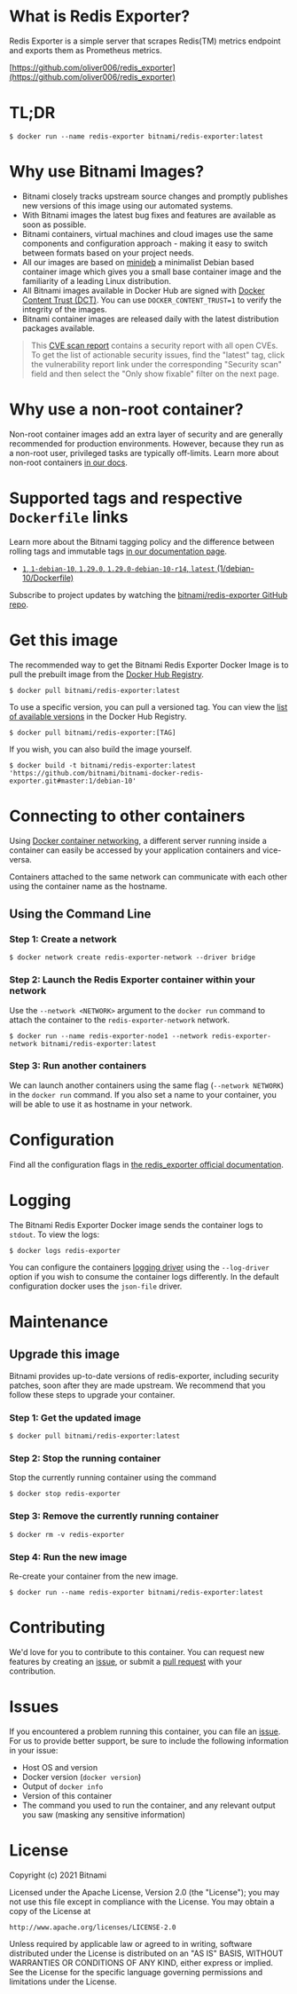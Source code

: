 
# What is Redis Exporter?

Redis Exporter is a simple server that scrapes Redis(TM) metrics endpoint and exports them as Prometheus metrics.

[https://github.com/oliver006/redis_exporter](https://github.com/oliver006/redis_exporter)

# TL;DR

```console
$ docker run --name redis-exporter bitnami/redis-exporter:latest
```

# Why use Bitnami Images?

* Bitnami closely tracks upstream source changes and promptly publishes new versions of this image using our automated systems.
* With Bitnami images the latest bug fixes and features are available as soon as possible.
* Bitnami containers, virtual machines and cloud images use the same components and configuration approach - making it easy to switch between formats based on your project needs.
* All our images are based on [minideb](https://github.com/bitnami/minideb) a minimalist Debian based container image which gives you a small base container image and the familiarity of a leading Linux distribution.
* All Bitnami images available in Docker Hub are signed with [Docker Content Trust (DCT)](https://docs.docker.com/engine/security/trust/content_trust/). You can use `DOCKER_CONTENT_TRUST=1` to verify the integrity of the images.
* Bitnami container images are released daily with the latest distribution packages available.


> This [CVE scan report](https://quay.io/repository/bitnami/redis-exporter?tab=tags) contains a security report with all open CVEs. To get the list of actionable security issues, find the "latest" tag, click the vulnerability report link under the corresponding "Security scan" field and then select the "Only show fixable" filter on the next page.

# Why use a non-root container?

Non-root container images add an extra layer of security and are generally recommended for production environments. However, because they run as a non-root user, privileged tasks are typically off-limits. Learn more about non-root containers [in our docs](https://docs.bitnami.com/tutorials/work-with-non-root-containers/).

# Supported tags and respective `Dockerfile` links

Learn more about the Bitnami tagging policy and the difference between rolling tags and immutable tags [in our documentation page](https://docs.bitnami.com/tutorials/understand-rolling-tags-containers/).


* [`1`, `1-debian-10`, `1.29.0`, `1.29.0-debian-10-r14`, `latest` (1/debian-10/Dockerfile)](https://github.com/bitnami/bitnami-docker-redis-exporter/blob/1.29.0-debian-10-r14/1/debian-10/Dockerfile)

Subscribe to project updates by watching the [bitnami/redis-exporter GitHub repo](https://github.com/bitnami/bitnami-docker-redis-exporter).

# Get this image

The recommended way to get the Bitnami Redis Exporter Docker Image is to pull the prebuilt image from the [Docker Hub Registry](https://hub.docker.com/r/bitnami/redis-exporter).

```console
$ docker pull bitnami/redis-exporter:latest
```

To use a specific version, you can pull a versioned tag. You can view the [list of available versions](https://hub.docker.com/r/bitnami/redis-exporter/tags/) in the Docker Hub Registry.

```console
$ docker pull bitnami/redis-exporter:[TAG]
```

If you wish, you can also build the image yourself.

```console
$ docker build -t bitnami/redis-exporter:latest 'https://github.com/bitnami/bitnami-docker-redis-exporter.git#master:1/debian-10'
```

# Connecting to other containers

Using [Docker container networking](https://docs.docker.com/engine/userguide/networking/), a different server running inside a container can easily be accessed by your application containers and vice-versa.

Containers attached to the same network can communicate with each other using the container name as the hostname.

## Using the Command Line

### Step 1: Create a network

```console
$ docker network create redis-exporter-network --driver bridge
```

### Step 2: Launch the Redis Exporter container within your network

Use the `--network <NETWORK>` argument to the `docker run` command to attach the container to the `redis-exporter-network` network.

```console
$ docker run --name redis-exporter-node1 --network redis-exporter-network bitnami/redis-exporter:latest
```

### Step 3: Run another containers

We can launch another containers using the same flag (`--network NETWORK`) in the `docker run` command. If you also set a name to your container, you will be able to use it as hostname in your network.


# Configuration

Find all the configuration flags in [the redis_exporter official documentation](https://github.com/oliver006/redis_exporter#flags).

# Logging

The Bitnami Redis Exporter Docker image sends the container logs to `stdout`. To view the logs:

```console
$ docker logs redis-exporter
```

You can configure the containers [logging driver](https://docs.docker.com/engine/admin/logging/overview/) using the `--log-driver` option if you wish to consume the container logs differently. In the default configuration docker uses the `json-file` driver.

# Maintenance

## Upgrade this image

Bitnami provides up-to-date versions of redis-exporter, including security patches, soon after they are made upstream. We recommend that you follow these steps to upgrade your container.

### Step 1: Get the updated image

```console
$ docker pull bitnami/redis-exporter:latest
```

### Step 2: Stop the running container

Stop the currently running container using the command

```console
$ docker stop redis-exporter
```

### Step 3: Remove the currently running container

```console
$ docker rm -v redis-exporter
```

### Step 4: Run the new image

Re-create your container from the new image.

```console
$ docker run --name redis-exporter bitnami/redis-exporter:latest
```

# Contributing

We'd love for you to contribute to this container. You can request new features by creating an [issue](https://github.com/bitnami/bitnami-docker-redis-exporter/issues), or submit a [pull request](https://github.com/bitnami/bitnami-docker-redis-exporter/pulls) with your contribution.

# Issues

If you encountered a problem running this container, you can file an [issue](https://github.com/bitnami/bitnami-docker-redis-exporter/issues/new). For us to provide better support, be sure to include the following information in your issue:

- Host OS and version
- Docker version (`docker version`)
- Output of `docker info`
- Version of this container
- The command you used to run the container, and any relevant output you saw (masking any sensitive information)

# License
Copyright (c) 2021 Bitnami

Licensed under the Apache License, Version 2.0 (the "License");
you may not use this file except in compliance with the License.
You may obtain a copy of the License at

    http://www.apache.org/licenses/LICENSE-2.0

Unless required by applicable law or agreed to in writing, software
distributed under the License is distributed on an "AS IS" BASIS,
WITHOUT WARRANTIES OR CONDITIONS OF ANY KIND, either express or implied.
See the License for the specific language governing permissions and
limitations under the License.
